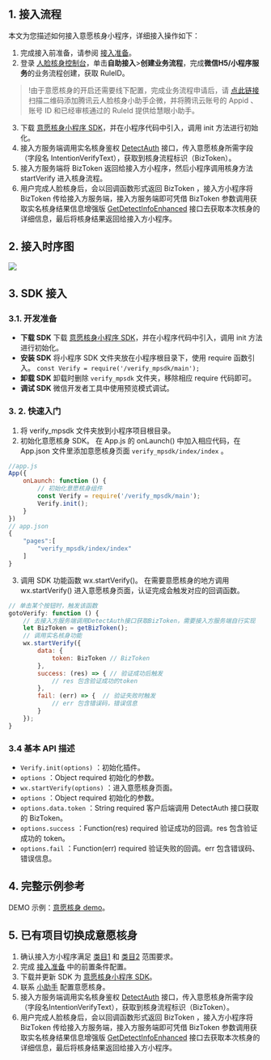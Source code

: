 ## 1. 接入流程
本文为您描述如何接入意愿核身小程序，详细接入操作如下：
1. 完成接入前准备，请参阅 [接入准备](https://cloud.tencent.com/document/product/1007/65416)。
2. 登录 [人脸核身控制台](https://console.cloud.tencent.com/faceid)，单击**自助接入**>**创建业务流程**，完成**微信H5/小程序服务**的业务流程创建，获取 RuleID。
>!由于意愿核身的开启还需要线下配置，完成业务流程申请后，请 [点此链接](https://cloud.tencent.com/document/product/1007/56130) 扫描二维码添加腾讯云人脸核身小助手企微，并将腾讯云账号的 Appid 、账号 ID 和已经审核通过的 RuleId 提供给慧眼小助手。
3. 下载 [意愿核身小程序 SDK](https://faceid-verify-temp-1254418846.cos.ap-chengdu.myqcloud.com/asr/cloud-faceid-micro-asr-sdk-release.zip)，并在小程序代码中引入，调用 init 方法进行初始化。
4. 接入方服务端调用实名核身鉴权 [DetectAuth](https://cloud.tencent.com/document/api/1007/31816) 接口，传入意愿核身所需字段（字段名 IntentionVerifyText），获取到核身流程标识（BizToken）。
5. 接入方服务端将 BizToken 返回给接入方小程序，然后小程序调用核身方法 startVerify 进入核身流程。
6. 用户完成人脸核身后，会以回调函数形式返回 BizToken ，接入方小程序将 BizToken 传给接入方服务端，接入方服务端即可凭借 BizToken 参数调用获取实名核身结果信息增强版  [GetDetectInfoEnhanced](https://cloud.tencent.com/document/product/1007/41957) 接口去获取本次核身的详细信息，最后将核身结果返回给接入方小程序。  


## 2. 接入时序图
![](https://qcloudimg.tencent-cloud.cn/raw/ec1ae5762c599c16a1a37976623cdc94.png)


## 3. SDK 接入

### 3.1. 开发准备
- **下载 SDK**
下载 [意愿核身小程序 SDK](https://faceid-verify-temp-1254418846.cos.ap-chengdu.myqcloud.com/cloud-faceid-micro-sdk-v1.0.8.zip)，并在小程序代码中引入，调用 init 方法进行初始化。
- **安装 SDK**
将小程序 SDK 文件夹放在小程序根目录下，使用 require 函数引入。
 `const Verify = require('/verify_mpsdk/main');` 
- **卸载 SDK**
卸载时删除 `verify_mpsdk` 文件夹，移除相应 require 代码即可。
- **调试 SDK**
微信开发者工具中使用预览模式调试。

### 3. 2. 快速入门
1. 将 verify_mpsdk 文件夹放到小程序项目根目录。
2. 初始化意愿核身 SDK。
在 App.js 的 onLaunch() 中加入相应代码，在 App.json 文件里添加意愿核身页面 `verify_mpsdk/index/index` 。

```javascript
//app.js
App({
	onLaunch: function () {
		// 初始化意愿核身组件
		const Verify = require('/verify_mpsdk/main');
		Verify.init();
	}
}) 
// app.json
{
	"pages":[
		"verify_mpsdk/index/index"
	]
}
```


3. 调用 SDK 功能函数 wx.startVerify()。
在需要意愿核身的地方调用 wx.startVerify() 进入意愿核身页面，认证完成会触发对应的回调函数。


```javascript
// 单击某个按钮时，触发该函数
gotoVerify: function () {
	// 去接入方服务端调用DetectAuth接口获取BizToken，需要接入方服务端自行实现
	let BizToken = getBizToken();
	// 调用实名核身功能
	wx.startVerify({
		data: {
			token: BizToken // BizToken
		},
		success: (res) => { // 验证成功后触发
			// res 包含验证成功的token
		},
		fail: (err) => {  // 验证失败时触发
			// err 包含错误码，错误信息
		}
	});
}
```
### 3.4 基本 API 描述


-  `Verify.init(options)` ：初始化插件。
-  `options` ：Object required 初始化的参数。
-  `wx.startVerify(options)` ：进入意愿核身页面。
-  `options` ：Object required 初始化的参数。
-  `options.data.token` ：String required 客户后端调用 DetectAuth 接口获取的 BizToken。
-  `options.success` ：Function(res) required 验证成功的回调。res 包含验证成功的 token。
-  `options.fail` ：Function(err) required 验证失败的回调。err 包含错误码、错误信息。


## 4. 完整示例参考
DEMO 示例：[意愿核身 demo](https://faceid-verify-temp-1254418846.cos.ap-chengdu.myqcloud.com/mp_verify_sdk_demo.zip)。

## 5. 已有项目切换成意愿核身

1. 确认接入方小程序满足 [类目1](https://cloud.tencent.com/document/product/1007/65415#stpe1) 和 [类目2](https://cloud.tencent.com/document/product/1007/65415#stpe2) 范围要求。
2. 完成 [接入准备](https://cloud.tencent.com/document/product/1007/65416) 中的前置条件配置。
3. 下载并更新 SDK 为  [意愿核身小程序 SDK](https://faceid-verify-temp-1254418846.cos.ap-chengdu.myqcloud.com/cloud-faceid-micro-sdk-v1.0.8.zip)。
4. 联系 [小助手](https://cloud.tencent.com/document/product/1007/56130) 配置意愿核身。
5.  接入方服务端调用实名核身鉴权 [DetectAuth](https://cloud.tencent.com/document/api/1007/31816) 接口，传入意愿核身所需字段（字段名IntentionVerifyText），获取到核身流程标识（BizToken）。
6. 用户完成人脸核身后，会以回调函数形式返回 BizToken ，接入方小程序将 BizToken 传给接入方服务端，接入方服务端即可凭借 BizToken 参数调用获取实名核身结果信息增强版  [GetDetectInfoEnhanced](https://cloud.tencent.com/document/product/1007/41957) 接口去获取本次核身的详细信息，最后将核身结果返回给接入方小程序。
